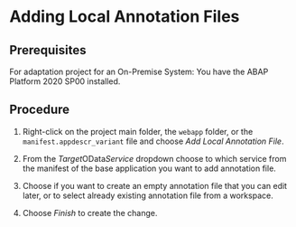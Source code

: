 <!-- loio392a0560ddef495c905b078edaafd318 -->

# Adding Local Annotation Files



<a name="loio392a0560ddef495c905b078edaafd318__prereq_aw4_j1x_l4b"/>

## Prerequisites

For adaptation project for an On-Premise System: You have the ABAP Platform 2020 SP00 installed.



## Procedure

1.  Right-click on the project main folder, the `webapp` folder, or the `manifest.appdescr_variant` file and choose *Add Local Annotation File*.

2.  From the *Target*OData*Service* dropdown choose to which service from the manifest of the base application you want to add annotation file.

3.  Choose if you want to create an empty annotation file that you can edit later, or to select already existing annotation file from a workspace.

4.  Choose *Finish* to create the change.


